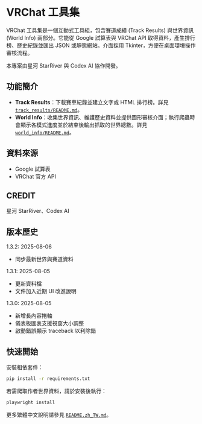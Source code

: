 # VRChat 工具集

VRChat 工具集是一個互動式工具組，包含賽道成績 (Track Results) 與世界資訊 (World Info) 兩部分。它能從 Google 試算表與 VRChat API 取得資料，產生排行榜、歷史紀錄並匯出 JSON 或靜態網站。介面採用 Tkinter，方便在桌面環境操作審核流程。

本專案由星河 StarRiver 與 Codex AI 協作開發。

## 功能簡介
- **Track Results**：下載賽車紀錄並建立文字或 HTML 排行榜。詳見 [`track_results/README.md`](track_results/README.md)。
- **World Info**：收集世界資訊、維護歷史資料並提供圖形審核介面；執行爬蟲時會顯示各模式進度並於結束後輸出抓取的世界總數。詳見 [`world_info/README.md`](world_info/README.md)。

## 資料來源
- Google 試算表
- VRChat 官方 API

## CREDIT
星河 StarRiver、Codex AI

## 版本歷史
1.3.2: 2025-08-06  
- 同步最新世界與賽道資料

1.3.1: 2025-08-05  
- 更新資料檔  
- 文件加入近期 UI 改進說明

1.3.0: 2025-08-05  
- 新增長內容捲軸  
- 儀表板圖表支援視窗大小調整  
- 啟動錯誤顯示 traceback 以利除錯

## 快速開始
安裝相依套件：
```bash
pip install -r requirements.txt
```
若需爬取作者世界資料，請於安裝後執行：
```bash
playwright install
```

更多繁體中文說明請參見 [`README.zh_TW.md`](README.zh_TW.md)。
